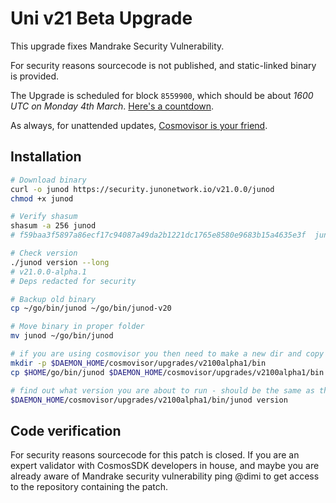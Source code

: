 # Uni v21 Beta Upgrade

This upgrade fixes Mandrake Security Vulnerability.

For security reasons sourcecode is not published, and static-linked binary is provided.

The Upgrade is scheduled for block `8559900`, which should be about _1600 UTC on Monday 4th March_. [Here's a countdown](https://explorer.stavr.tech/Juno-Testnet/block/8559900).

As always, for unattended updates, [Cosmovisor is your friend](https://docs.cosmos.network/main/build/tooling/cosmovisor).

## Installation

```bash
# Download binary
curl -o junod https://security.junonetwork.io/v21.0.0/junod
chmod +x junod

# Verify shasum
shasum -a 256 junod
# f59baa3f5897a86ecf17c94087a49da2b1221dc1765e8580e9683b15a4635e3f  junod

# Check version
./junod version --long
# v21.0.0-alpha.1
# Deps redacted for security

# Backup old binary
cp ~/go/bin/junod ~/go/bin/junod-v20

# Move binary in proper folder
mv junod ~/go/bin/junod

# if you are using cosmovisor you then need to make a new dir and copy this new binary
mkdir -p $DAEMON_HOME/cosmovisor/upgrades/v2100alpha1/bin
cp $HOME/go/bin/junod $DAEMON_HOME/cosmovisor/upgrades/v2100alpha1/bin

# find out what version you are about to run - should be the same as the tag
$DAEMON_HOME/cosmovisor/upgrades/v2100alpha1/bin/junod version
```

## Code verification

For security reasons sourcecode for this patch is closed. If you are an expert validator with CosmosSDK developers in house, and maybe you are already aware of Mandrake security vulnerability ping @dimi to get access to the repository containing the patch.
